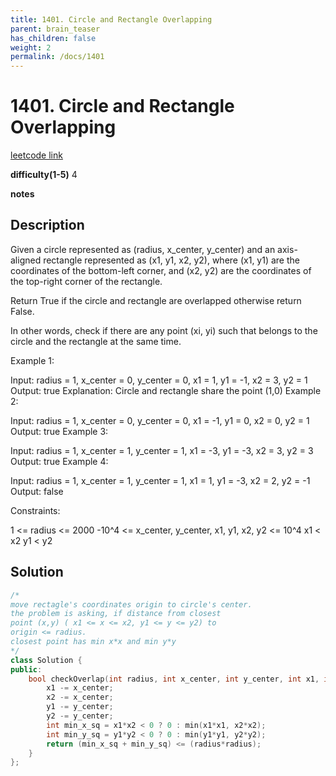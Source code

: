 ```yaml
---
title: 1401. Circle and Rectangle Overlapping
parent: brain_teaser
has_children: false
weight: 2
permalink: /docs/1401
---
```

# 1401. Circle and Rectangle Overlapping
[leetcode link](https://leetcode.com/problems/circle-and-rectangle-overlapping/)

**difficulty(1-5)** 
4

**notes**

## Description
Given a circle represented as (radius, x_center, y_center) and an axis-aligned rectangle represented as (x1, y1, x2, y2), where (x1, y1) are the coordinates of the bottom-left corner, and (x2, y2) are the coordinates of the top-right corner of the rectangle.

Return True if the circle and rectangle are overlapped otherwise return False.

In other words, check if there are any point (xi, yi) such that belongs to the circle and the rectangle at the same time.

 

Example 1:



Input: radius = 1, x_center = 0, y_center = 0, x1 = 1, y1 = -1, x2 = 3, y2 = 1
Output: true
Explanation: Circle and rectangle share the point (1,0) 
Example 2:



Input: radius = 1, x_center = 0, y_center = 0, x1 = -1, y1 = 0, x2 = 0, y2 = 1
Output: true
Example 3:



Input: radius = 1, x_center = 1, y_center = 1, x1 = -3, y1 = -3, x2 = 3, y2 = 3
Output: true
Example 4:

Input: radius = 1, x_center = 1, y_center = 1, x1 = 1, y1 = -3, x2 = 2, y2 = -1
Output: false
 

Constraints:

1 <= radius <= 2000
-10^4 <= x_center, y_center, x1, y1, x2, y2 <= 10^4
x1 < x2
y1 < y2

## Solution
```c++
/*
move rectagle's coordinates origin to circle's center. 
the problem is asking, if distance from closest 
point (x,y) ( x1 <= x <= x2, y1 <= y <= y2) to
origin <= radius.
closest point has min x*x and min y*y
*/
class Solution {
public:
    bool checkOverlap(int radius, int x_center, int y_center, int x1, int y1, int x2, int y2) {
        x1 -= x_center; 
        x2 -= x_center;
        y1 -= y_center;
        y2 -= y_center;
        int min_x_sq = x1*x2 < 0 ? 0 : min(x1*x1, x2*x2);
        int min_y_sq = y1*y2 < 0 ? 0 : min(y1*y1, y2*y2);
        return (min_x_sq + min_y_sq) <= (radius*radius);
    }
};
```

<!-- 
Blue label
{: .label .label-blue }

Stable
{: .label .label-green }

New release
{: .label .label-purple }

Coming soon
{: .label .label-yellow }

Deprecated
{: .label .label-red } -->
